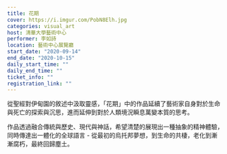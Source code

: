 ```yaml
---
title: 花期
cover: https://i.imgur.com/PobN8Elh.jpg
categories: visual_art
host: 清華大學藝術中心
performer: 李如詩
location: 藝術中心展覽廳
start_date: "2020-09-14"
end_date: "2020-10-15"
daily_start_time: ""
daily_end_time: ""
ticket_info: ""
registration_link: ""
---
```

從聖經對伊甸園的敘述中汲取靈感，「花期」中的作品延續了藝術家自身對於生命與死亡的探索與沉思，進而延伸到對於人類境況瞬息萬變本質的思考。

作品透過融合傳統與歷史、現代與神話，希望清楚的展現出一種抽象的精神體驗，同時傳達出一體化的全球語言 - 從最初的烏托邦夢想，到生命的共棲，老化到漸漸腐朽，最終回歸塵土。